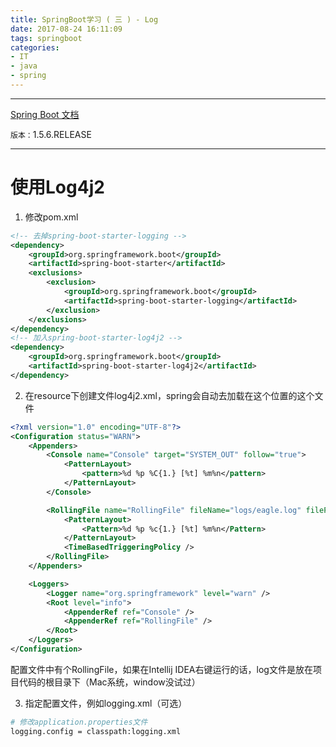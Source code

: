 ```yaml
---
title: SpringBoot学习 ( 三 ) - Log
date: 2017-08-24 16:11:09
tags: springboot
categories:
- IT
- java
- spring
---
```


<!-- toc -->

----

[Spring Boot 文档](https://docs.spring.io/spring-boot/docs/current/reference/htmlsingle/)


`版本：`1.5.6.RELEASE

----

# 使用Log4j2
1. 修改pom.xml
```xml
<!-- 去掉spring-boot-starter-logging -->
<dependency>
    <groupId>org.springframework.boot</groupId>
    <artifactId>spring-boot-starter</artifactId>
    <exclusions>
        <exclusion>
            <groupId>org.springframework.boot</groupId>
            <artifactId>spring-boot-starter-logging</artifactId>
        </exclusion>
    </exclusions>
</dependency>
<!-- 加入spring-boot-starter-log4j2 -->
<dependency>
    <groupId>org.springframework.boot</groupId>
    <artifactId>spring-boot-starter-log4j2</artifactId>
</dependency>
```

2. 在resource下创建文件log4j2.xml，spring会自动去加载在这个位置的这个文件
```xml
<?xml version="1.0" encoding="UTF-8"?>
<Configuration status="WARN">
    <Appenders>
        <Console name="Console" target="SYSTEM_OUT" follow="true">
            <PatternLayout>
                <pattern>%d %p %C{1.} [%t] %m%n</pattern>
            </PatternLayout>
        </Console>

        <RollingFile name="RollingFile" fileName="logs/eagle.log" filePattern="logs/eagle-%d{MM-dd-yyyy}.log" ignoreExceptions="false">
            <PatternLayout>
                <Pattern>%d %p %c{1.} [%t] %m%n</Pattern>
            </PatternLayout>
            <TimeBasedTriggeringPolicy />
        </RollingFile>
    </Appenders>

    <Loggers>
        <Logger name="org.springframework" level="warn" />
        <Root level="info">
            <AppenderRef ref="Console" />
            <AppenderRef ref="RollingFile" />
        </Root>
    </Loggers>
</Configuration>
```
配置文件中有个RollingFile，如果在Intellij IDEA右键运行的话，log文件是放在项目代码的根目录下（Mac系统，window没试过）


3. 指定配置文件，例如logging.xml（可选）
```bash
# 修改application.properties文件
logging.config = classpath:logging.xml
```